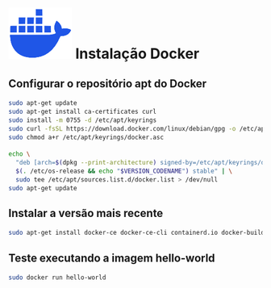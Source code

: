 #  ![alt text](image.png) Instalação Docker

## Configurar o repositório apt do Docker
```bash
sudo apt-get update
sudo apt-get install ca-certificates curl
sudo install -m 0755 -d /etc/apt/keyrings
sudo curl -fsSL https://download.docker.com/linux/debian/gpg -o /etc/apt/keyrings/docker.asc
sudo chmod a+r /etc/apt/keyrings/docker.asc

echo \
  "deb [arch=$(dpkg --print-architecture) signed-by=/etc/apt/keyrings/docker.asc] https://download.docker.com/linux/debian \
  $(. /etc/os-release && echo "$VERSION_CODENAME") stable" | \
  sudo tee /etc/apt/sources.list.d/docker.list > /dev/null
sudo apt-get update
```
## Instalar a versão mais recente
```bash
sudo apt-get install docker-ce docker-ce-cli containerd.io docker-buildx-plugin docker-compose-plugin
```
## Teste executando a imagem hello-world
```bash
sudo docker run hello-world
```
